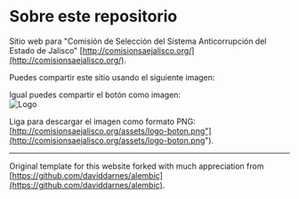 # Sobre este repositorio

Sitio web para "Comisión de Selección del Sistema Anticorrupción del Estado de Jalisco" [http://comisionsaejalisco.org/](http://comisionsaejalisco.org/).

Puedes compartir este sitio usando el siguiente imagen:

Igual puedes compartir el botón como imagen:  
![Logo](http://comisionsaejalisco.org/assets/logo-boton.png)

Liga para descargar el imagen como formato PNG:  
[http://comisionsaejalisco.org/assets/logo-boton.png"](http://comisionsaejalisco.org/assets/logo-boton.png").


---

Original template for this website forked with much appreciation from [https://github.com/daviddarnes/alembic](https://github.com/daviddarnes/alembic).


